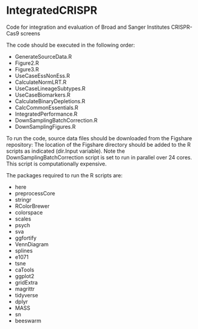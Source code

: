 # IntegratedCRISPR
Code for integration and evaluation of Broad and Sanger Institutes CRISPR-Cas9 screens 


The code should be executed in the following order:
* GenerateSourceData.R
* Figure2.R
* Figure3.R
* UseCaseEssNonEss.R
* CalculateNormLRT.R
* UseCaseLineageSubtypes.R
* UseCaseBiomarkers.R
* CalculateBinaryDepletions.R
* CalcCommonEssentials.R
* IntegratedPerformance.R
* DownSamplingBatchCorrection.R
* DownSamplingFigures.R

To run the code, source data files should be downloaded from the Figshare repository: 
The location of the Figshare directory should be added to the R scripts as indicated (dir.Input variable). Note the DownSamplingBatchCorrection script is set to run in parallel over 24 cores. This script is computationally expensive.

The packages required to run the R scripts are:
* here
* preprocessCore
* stringr
* RColorBrewer
* colorspace
* scales
* psych
* sva
* ggfortify
* VennDiagram
* splines
* e1071
* tsne
* caTools
* ggplot2
* gridExtra
* magrittr
* tidyverse
* dplyr
* MASS
* sn
* beeswarm
